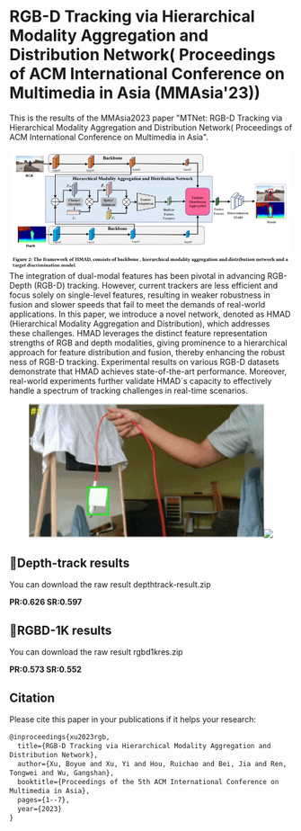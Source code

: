 # RGB-D Tracking via Hierarchical Modality Aggregation and Distribution Network( Proceedings of ACM International Conference on Multimedia in Asia (MMAsia'23))
This is the results of the MMAsia2023 paper "MTNet: RGB-D Tracking via Hierarchical Modality Aggregation and Distribution Network( Proceedings of ACM International Conference on Multimedia in Asia".

![image](pipeline.png)
The integration of dual-modal features has been pivotal in advancing RGB-Depth (RGB-D) tracking. However, current trackers are less efficient and focus solely on single-level features, resulting in weaker robustness in fusion and slower speeds that fail to meet the demands of real-world applications. In this paper, we introduce a novel network, denoted as HMAD (Hierarchical Modality Aggregation and Distribution), which addresses these challenges. HMAD leverages the distinct feature representation strengths of RGB and depth modalities, giving prominence to a hierarchical approach for feature distribution and fusion, thereby enhancing the robust ness of RGB-D tracking. Experimental results on various RGB-D datasets demonstrate that HMAD achieves state-of-the-art performance. Moreover, real-world experiments further validate HMAD`s capacity to effectively handle a spectrum of tracking challenges in real-time scenarios.
<div align="center">
   <img src="MT-RGB.gif"  height=240><img src="MT-T.gif" height=240>
</div>

## 🌟Depth-track results
You can download the raw result depthtrack-result.zip

**PR:0.626 SR:0.597**
## 🌟RGBD-1K results
You can download the raw result rgbd1kres.zip

**PR:0.573 SR:0.552**

## Citation
Please cite this paper in your publications if it helps your research:

```
@inproceedings{xu2023rgb,
  title={RGB-D Tracking via Hierarchical Modality Aggregation and Distribution Network},
  author={Xu, Boyue and Xu, Yi and Hou, Ruichao and Bei, Jia and Ren, Tongwei and Wu, Gangshan},
  booktitle={Proceedings of the 5th ACM International Conference on Multimedia in Asia},
  pages={1--7},
  year={2023}
}

```

